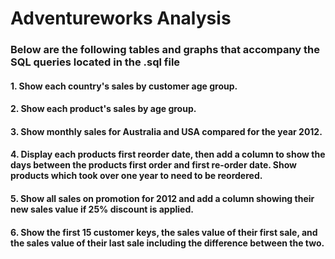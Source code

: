 # Adventureworks Analysis
### Below are the following tables and graphs that accompany the SQL queries located in the .sql file


#### 1. Show each country's sales by customer age group.



#### 2. Show each product's sales by age group.



#### 3. Show monthly sales for Australia and USA compared for the year 2012.



#### 4. Display each products first reorder date, then add a column to show the days between the products first order and first re-order date. Show products which took over one year to need to be reordered.



#### 5. Show all sales on promotion for 2012 and add a column showing their new sales value if 25% discount is applied.



#### 6. Show the first 15 customer keys, the sales value of their first sale, and the sales value of their last sale including the difference between the two.

